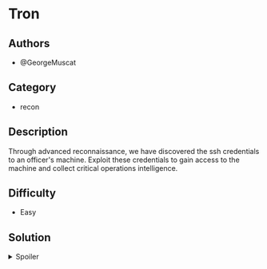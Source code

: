 # Tron

## Authors

- @GeorgeMuscat

## Category

- recon

## Description

Through advanced reconnaissance, we have discovered the ssh credentials to an officer's machine. Exploit these credentials to gain access to the machine and collect critical operations intelligence.

## Difficulty

- Easy

## Solution

<details>
<summary>Spoiler</summary>

### Idea

A common thing to check when enumerating a linux machine is the list of cron jobs.

### Walkthrough

We can run `crontab -l` to view our crontab:

```
officer@28854d3e7863:~$ crontab -l
@reboot exec /usr/bin/xtract
```

This shows a suspicious script. Running it gives the flag:

```
officer@28854d3e7863:~$ /usr/bin/xtract
BEGINNER{TrOn_m0re_LiKE_CrON_xdd}
```

### Flag

`BEGINNER{TrOn_m0re_LiKE_CrON_xdd}`

</details>
